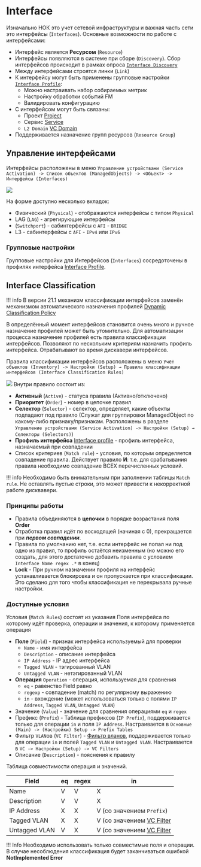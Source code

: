 # Interface

Изначально НОК это учет сетевой инфраструктуры и важная часть сети это интерфейсы (`Interfaces`). Основные возможности по работе с интерфейсами:

* Интерфейс является **Ресурсом** (`Resource`)
* Интерфейсы появляются в системе при сборе (`Discovery`). Сбор интерфейсов происходит в рамках опроса [`Interface Discovery`](../../discovery-reference/box/interface.md)
* Между интерфейсами строятся линки (`Link`)
* К интерфейсу могут быть применены групповые настройки [`Interface Profile`](../interface-profile/index.md):
    * Можно настраивать набор собираемых метрик
    * Настройку обработки событий FM
    * Валидировать конфигурацию
* С интерфейсом могут быть связаны:
    * Проект [Project]()
    * Сервис [Service](../service/index.md)
    * `L2 Domain` [VC Domain]()
* Поддерживается назначение групп ресурсов (`Resource Group`)

## Управление интерфейсами

Интерфейсы расположены в меню `Управление устройствами (Service Activation) -> Список объектов (ManagedObjects) -> <Объект> -> Интерфейсы (Interfaces)`

![](images/interfaces-mo-physical-form.png)

На форме доступно несколько вкладок:

* Физический (`Physical`) - отображаются интерфейсы с типом `Physical`
* LAG (`LAG`) - агрегирующие интерфейсы
* (`Switchport`) - сабинтерфейсы с `AFI` - `BRIDGE`
* L3 - сабинтерфейсы с `AFI` - `IPv4` или `IPv6`

### Групповые настройки

Групповые настройки для Интерфейсов (`Interfaces`) сосредоточены в профилях интерфейса [Interface Profile](../interface-profile/index.md).


## Interface Classification

<!-- prettier-ignore -->
!!! info
  В версии 21.1 механизм классификации интерфейсов заменён механизмом автоматического назначения профилей [Dynamic Classification Policy](../dynamic-classification-policy/index.md)

В определённый момент интерфейсов становится очень много и ручное назначение профилей может быть утомительно. Для автоматизации процесса назначение профилей есть правила классификации интерфейсов. Позволяют по нескольким критериям назначить профиль интерфейса. Отрабатывают во время дискавери интерфейсов.


Правила классификации интерфейсов расположены в меню `Учёт объектов (Inventory) -> Настройки (Setup) → Правила классификации интерфейсов (Interface Classification Rules)`

![](images/iface_classification_rule_exmpl1.png)
Внутри правило состоит из:

* **Активный** (`Active`) - статуса правила (Активно/отключено)
* **Приоритет** (`Order`) - номер в цепочке правил
* **Селектор** (`Selector`) - селектор, определяет, какие объекты подпадают под правило (Служат для группировки ManagedObject по какому-либо признаку/признакам. Расположены в разделе `Управление устройствами (Service Activation) -> Настройки (Setup) → Селекторы (Selectors)`)
* **Профиль интерфейса** [Interface profile](../interface-profile/index.md) - профиль интерфейса, назначаемый при совпадении
* Список критериев (`Match rule`) - условия, по которым определяется совпадение правила. Действует правило **И**: т.е. для срабатывания правила необходимо совпадение ВСЕХ перечисленных условий.

<!-- prettier-ignore -->
!!! info 
  Необходимо быть внимательным при заполнении таблицы `Match rule`. Не оставлять пустые строки, это может привести к некорректной работе дисквавери.

### Принципы работы

* Правила объединяются в **цепочки** в порядке возрастания поля **Order**
* Отработка правил идёт по восходящей (начиная с 0), прекращается при ***первом совпадении***.
* Правила по умолчанию нет, т.е. если интерфейс не попал ни под одно из правил, то профиль остаётся неизменным (но можно его создать, для этого достаточно добавить правила с условием `Interface Name regex .*` в конец)
* **Lock** - При ручном назначении профиля на интерфейс устанавливается блокировка и он пропускается при классификации. Это сделано для того чтобы классификация не перекрывала ручные настройки.


### Доступные условия

Условия (`Match Rules`) состоят из указания Поля интерфейса по которому идёт проверка, операции и значения, к которому применяется операция

* **Поле** (`Field`) - признак интерфейса используемый для проверки
  * `Name` - имя интерфейса
  * `Description` - описание интерфейса
  * `IP Address` - IP адрес интерфейса
  * `Tagged VLAN` - тэгированный VLAN
  * `Untagged VLAN` - нетэгированный VLAN
* **Операция** `Operation` - операция, используемая для сравнения
  * `eq` - равенство Field равно
  * `regexp` - совпадение (match) по регулярному выражению
  * `in` - вхождение (может использоваться только с полями `IP Address`, `Tagged VLAN`, `Untagged VLAN`)
* Значение (`Value`) - значение для сравнения операциями `eq` и `regex`
* Префикс (`Prefix`) - Таблица префиксов (`IP Prefix`), поддерживается только для операции `in` и поля `IP Address`. Настраивается в `Основные (Main) -> (Настройки) Setup -> Prefix Tables`
* Фильтр `VLAN`ов (`VC Filter`) - [Фильтр вланов](../vc-filter/index.md), поддерживается только для операции `in` и полей `Tagged VLAN` и `Untagged VLAN`. Настраивается в `VC -> Настройки (Setup) -> VC Filters`
* Описание (`Description`) - пояснения к правилу

Таблица совместимости операция и значений.

| Field         | eq  | regex | in                                                 |
| ------------- | --- | ----- | -------------------------------------------------- |
| Name          | V   | V     | X                                                  |
| Description   | V   | V     | X                                                  |
| IP Address    | X   | X     | V (cо значением `Prefix`)                          |
| Tagged VLAN   | X   | X     | V (cо значением [VC Filter](../vc-filter/index.md) |
| Untagged VLAN | V   | X     | V (cо значением [VC Filter](../vc-filter/index.md) |

<!-- prettier-ignore -->
!!! Info
  Необходимо использовать только совместимые поля и операции. В случае несоблюдения классификация будет заканчиваться ошибкой **NotImplemented Error**


